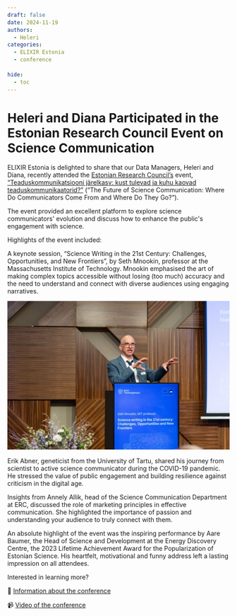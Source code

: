 ```yaml
---
draft: false
date: 2024-11-19
authors:
  - Heleri
categories:
  - ELIXIR Estonia
  - conference

hide:
  - toc
---
```


# Heleri and Diana Participated in the Estonian Research Council Event on Science Communication

ELIXIR Estonia is delighted to share that our Data Managers, Heleri and Diana, recently attended the [Estonian Research Council’s](https://etag.ee/) event, [“Teaduskommunikatsiooni järelkasv: kust tulevad ja kuhu kaovad teaduskommunikaatorid?”](https://etag.ee/tegevused/teaduskommunikatsioon/teaduskommunikatsiooni-konverentsid/teaduskommunikatsiooni-konverents-2024/) (“The Future of Science Communication: Where Do Communicators Come From and Where Do They Go?”).

<!-- more -->

The event provided an excellent platform to explore science communicators' evolution and discuss how to enhance the public's engagement with science.

Highlights of the event included:

A keynote session, “Science Writing in the 21st Century: Challenges, Opportunities, and New Frontiers”, by Seth Mnookin, professor at the Massachusetts Institute of Technology. Mnookin emphasised the art of making complex topics accessible without losing (too much) accuracy and the need to understand and connect with diverse audiences using engaging narratives.

![Seth Mnookin, professor at the Massachusetts Institute of Technology](../../../assets/images/events/Sci-Comm_Conference.jpg)

Erik Abner, geneticist from the University of Tartu, shared his journey from scientist to active science communicator during the COVID-19 pandemic. He stressed the value of public engagement and building resilience against criticism in the digital age.

Insights from Annely Allik, head of the Science Communication Department at ERC, discussed the role of marketing principles in effective communication. She highlighted the importance of passion and understanding your audience to truly connect with them.

An absolute highlight of the event was the inspiring performance by Aare Baumer, the Head of Science and Development at the Energy Discovery Centre, the 2023 Lifetime Achievement Award for the Popularization of Estonian Science. His heartfelt, motivational and funny address left a lasting impression on all attendees.

Interested in learning more?

📄 [Information about the conference](https://etag.ee/tegevused/teaduskommunikatsioon/teaduskommunikatsiooni-konverentsid/teaduskommunikatsiooni-konverents-2024/) 

📹 [Video of the conference](https://www.youtube.com/watch?v=9dB2d44NQPA) 

